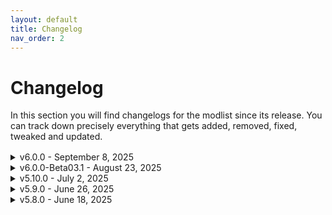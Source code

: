 ```yaml
---
layout: default
title: Changelog
nav_order: 2
---
```


# Changelog

In this section you will find changelogs for the modlist since its release. You can track down precisely everything that gets added, removed, fixed, tweaked and updated.
<div style="margin-bottom: 1rem;"></div>
<details markdown="1">

<summary>v6.0.0 - September 8, 2025</summary>

Update Importance: MAJOR  
NOT SAVE COMPATIBLE  

### Additions
- Added (ALTP) Happy Little Trees DynDOLOD Optimizations
- Added Acheron - Death Alternative
- Added Alternate High Poly Head
- Added Ancient Death Magic
- Added ATPD - Automatic Tool Plugin Disabler
- Added Auto Saver
- Added AutoExec Console Commands
- Added Better Blended Mushrooms Fix
- Added BIG STICK ENERGY
- Added Cancel Attack SKSE
- Added Capital Whiterun Expansion - Jorrvaskr Stairs Gap Fix (BOS)
- Added CC Camping - Comfy Sleeping
- Added CC Gray Cowl Returns - Thief Delay
- Added Difficulty Global Variable
- Added Dlizzio's Mesh Fixes Solitude Patches Collection
- Added Dynamic Animation Framework
- Added Dynamic Wetness
- Added E.C.D. Every Cloud Different NAT Add On
- Added FA ORCODONTIST - Orsimer Mouth and Teeth Fix
- Added FallrimTools - Script cleaner and more
- Added Fishing Map Markers
- Added FSMPM - The FSMP MCM
- Added Grand Solitude - The Walls of High King Erling
- Added Grand Solitude Lite
- Added Grand Solitude Patch Collection
- Added Haunted Soul Gem Enchanting FX
- Added Igniting Animation for Campfire
- Added Immersive Diseases
- Added Kodex - An Automated Mod List Support Reporter
- Added LoreBox - Item and Spell Tooltips
- Added NAT.ENB III - CENTRAL PATCHES
- Added No More Blur on Hit
- Added No Screen Blood and Radial Blur and Heart Pump
- Added Nordic Farmfield Stonewalls
- Added Nordic Stonewalls
- Added Northern Roads - Collision and Placement Fix
- Added NPC Mining Yields Ore
- Added Open World Loot - SkyPatcher Edition
- Added Outlaws Refuges
- Added Outlaws Refuges Misc Patches
- Added Pelage - CC Saturalia Addon
- Added ReSavor
- Added Rodryk's DB Mesh Optimization - Walkway Mesh Collision Fix
- Added Salmon Roe
- Added SD's Horn Candles Radiant ENB
- Added SKSE Menu Framework
- Added Skyfall's Fort Dawnguard Roofs
- Added Skyrim diverse mushrooms
- Added Snowy Ships for Snowy Regions - Realistic Nord Ships Patch
- Added Somewhat Okay Snowdrifts - Blended Windhelm Bridge Snowdrifts - Base Object Swapper
- Added SPAM - Potion Penalties
- Added The Dragon Eggs
- Added The Pigeon's Nest - Assortment of small mods and fixes
- Added Underwater Solstheim
- Added Vanaheimr - Northern Roads - Complex Material
- Added Viper Armor - HDT-SMP

### Removals
- Removed Animated Ships
- Removed Animated Ships - Realistic Nord Ships Patch
- Removed Animated Ships Patches
- Removed Autorun
- Removed Backpack Repositioner - Immersive Equipment Displays
- Removed CBPC Equipment physics SE and AE
- Removed DK's Realistic and Lore-Friendly Nord Ships
- Removed ElSopa - Northern Roads Resculpted
- Removed ENB Helper Plus
- Removed ENB Helper SE Updated
- Removed Fortified Morthal - fixed and extended navmeshes
- Removed Garlic - A Garlic Mod
- Removed GIANT
- Removed Green Thumb Solitude - FuzzBeed's Solitude
- Removed Greymoor
- Removed Guards pose with weapons IED-OAR
- Removed HAGRAVEN
- Removed Hair Colour Sync NG
- Removed Helmet Toggle 2 - SMP Hair Fix
- Removed Legendary Enemies
- Removed No More Glowy Effects
- Removed No more Radial Blur - Performance optimization
- Removed NPCs Visit Solitude Weaver's Lane (SPID)
- Removed Purchaseable Store-Display-Items
- Removed Purchaseable Store-Display-Items - Settings Loader
- Removed R - Complex Parallax 2 For Northern Roads and Dirt02
- Removed Respawn - Soulslike Edition
- Removed Respawn - Soulslike Edition and Rest By Campfire - Base Object Swapper Patch
- Removed Sacks Remodeled
- Removed Shadow Boost
- Removed SIMP - Supreme Interior Mist Particles
- Removed Soft Shadows
- Removed Solitude Watchtower
- Removed Solitude Watchtower - Khajiit Has Tents Patch
- Removed Solitude Weaver's Lane
- Removed Solitude Weaver's Lane - Fabled Forests Patch
- Removed Steaming Hot Pies Tarts and Dumplings SE
- Removed Titan of Solitude
- Removed Titan of Solitude Fixed
- Removed Unequip Quiver SE (NG)
- Removed Whiterun Fence Base Seam Fix
- Removed Whiterun Fence Walls Mesh Fix

### Fixes and Tweaks
- Changed the death system to be less annoying
- Fixed broken grass LODs
- Fixed broken midrange shadows
- Fixed CTD on porturay cities
- Fixed essential NPCs dying
- Fixed glitched SMP equipment on player when rotating
- Fixed huge square of water in sky in tundra
- Fixed missing candles smoke
- Fixed mountain weird pixelated textures
- Fixed noble chest using wrong model
- Fixed overbright water effects and waterfalls
- Fixed parallax warping in Falkreath buildings
- Fixed some landscape seams
- Fixed some solitude misplaced objects, clipping and terrain errors
- Fixed town doors textures inconsistencies
- Fixed weird guard poses
- Fixed whiterun missing walls in performance profile
- Fixed HDT backpacks not working
- Further optimized base game inis for better visuals and more performances
- Tweaked ENB preset to have slight distant blur
- Tweaked NPCs behavior to not use sprint attacks
- Tweaked SSE Engine Fixes ToML to prevent CTDs and fixes/performances
- Tweaked Water color and underwater visuals

### Updates
- Updated (ENB) ENB Extender for Skyrim
- Updated (ENB) Silent Horizons 2 - Shader Core
- Updated (RES) Children of Dawn's Beauty - A Resource for Certain Mods
- Updated (RES) Children of the Ash - A Dunmer NPC Overhaul
- Updated (RES) Children of the First - An Altmer NPC Overhaul
- Updated (RES) Children of the Green - A Bosmer NPC Overhaul
- Updated (RES) High Poly Orcs for JJerem's Strongholds
- Updated A Friend in Mead - Quest Mod
- Updated Aetherial Artifacts Rework
- Updated Alternative Armors - Complex Material
- Updated Armors of the Velothi (Beast Race Support)
- Updated Armors Of The Velothi Pt. II
- Updated Armors Of The Velothi Pt. II - Travelling Merchant Travels
- Updated Assorted Mesh Fixes
- Updated B612 - my little asteroid of useful UI components
- Updated Children of the North Wind
- Updated Core Impact Framework (CIF)
- Updated DALC Fix KreatE Preset
- Updated Death Drop Overhaul
- Updated Death Idle Fix
- Updated Dismembering Framework
- Updated Dragons (Actually) Fall Down
- Updated Dragons Use Thu'um*
- Updated Dynamic Sprint Stop
- Updated Edge UI - Explorer Addon
- Updated For Honor in Skyrim
- Updated Guards Armor Replacer - Complex Material
- Updated H.O.A. - Hyperspecific Occlusion Addon
- Updated HFs - Chests - My Snowy Patch
- Updated Hit The Hay - A Hay Pile Replacer
- Updated Hotkey Reminder
- Updated Icy Mesh Remaster
- Updated KreatE
- Updated kryptopyr's Patch Hub
- Updated Legacy of Ysgramor - Complex Material
- Updated Lilebonymace's Patches
- Updated Locked Chests Have Keys - Patch Collection
- Updated Love Is In The Air - NPCs Get Married Too
- Updated Mrf's Solitude
- Updated Mu Dynamic NormalMap
- Updated Narrative Gameplay Consistent Dialogue Tweaks
- Updated Natural Waterfalls
- Updated New Creature Animation - Dwarven Centurion - OAR
- Updated No Grass In Objects
- Updated NPC Spell Variance - Kittytail's Magic
- Updated NPC Spell Variance - Mysticism
- Updated NPC Spell Variance - Spell Variety AI
- Updated Northern Scenery - Addons Patches and Fixes
- Updated Object Categorization Framework - Some KID Patches
- Updated Pandora Behaviour Engine
- Updated Player Name Randomizer - Show in UI
- Updated Powerofthree's Tweaks
- Updated Reinforced Civil War Camps
- Updated RMB SPIDified - Armors of the Velothi Pt 2
- Updated RogueUnicorn - City Trees
- Updated Ryn's Snazzy Last Vigil
- Updated S.T.A.R. (So This Aint Right)
- Updated Skeletons - Rudy Candles
- Updated Skyrim Remastered - Glacier and Ice IMR Edition
- Updated Small Oaks
- Updated Simple Diving System (SDS) - Dive Into Water Animations and Modder Resource
- Updated Simple Snow Improvements - Skyrim Fixes
- Updated Simple Snow Improvements - The Great City of Winterhold (BOS)
- Updated Smooth Moveset - OAR
- Updated Snazzy Misc Locations
- Updated Sons of Skyrim - Complex Material
- Updated Spell Knight Armor - Complex Material
- Updated SSE Engine Fixes
- Updated StarRiseShine's Apothecary Patches
- Updated StarRiseShine's Gourmet Patches
- Updated The Dragonborn's Bestiary - Quest Patch Compendium
- Updated Ultimate Optimized Scripts Compilation
- Updated Unofficial Skyrim Special Edition Patch - USSEP
- Updated Utenlands Nordic Tents - Replacer
- Updated Water for ENB
- Updated Winedave - Barrels
</details>

<details markdown="1">

<summary>v6.0.0-Beta03.1 - August 23, 2025</summary>

Update Importance: MEDIUM  
SAVE COMPATIBLE  

### Additions
- Added Alternate Perspective Reborn
- Added Emissive Eyes Patches
- Added Footprints - Creation Club - Saturalia Holiday Pack
- Added Kellan HDT-SMP Armor - CBBE 3BA Fix
- Added Legendary Map
- Added Maxsu Poise
- Added Maxsu Poise - Angelic Preset
- Added Oblivion Interaction Icons - Better Third Person Selection - MoreHUD Patch
- Added Skyland Sovngarde

### Removals
- Removed Alternate Perspective - Animated Armoury Add-On
- Removed Alternate Perspective - Modded Armors In Wardrobe - SkyPatched
- Removed Flinching - Script Free Edition
- Removed Game Settings Override
- Removed Game Settings Override - Collection
- Removed Sets of Skills - a Skyrim Class Mod - Settings Loader
- Removed SkyClimb - Settings Loader

### Fixes and Tweaks
- Fixed black faces issues
- Fixed CTD on new game for Ultra profile (related to DynDOLOD plugin errors)
- Fixed CTD related to animated statics
- Fixed Dodge roll for first person
- Fixed double missive post in Solitude
- Fixed floating skull at whiterun bridge
- Fixed Kellan Armor broken mesh
- Fixed ragdoll crazy animation
- Fixed the crazy flinching animations
- Fixed some ENB visuals
- Further optimization and FPS gain
- More plugin fixes
- Removed racemenu CBBE 3BA morphs
- Revampted the starting room

### Updates
- Updated Dragons (Actually) Fall Down
- Updated JS Vanilla Circlets
- Updated Mephala Revoiced
- Updated NPC Spell Variance - Spell Variety AI
- Updated Pandora Behaviour Engine
- Updated Squares of Skyrim - NoTofu
- Updated Ultimate Optimized Scripts Compilation
- Updated Xelzaz - Custom Fully Voiced Argonian Telvanni Follower
</details>

<details markdown="1">
<summary>v5.10.0 - July 2, 2025</summary>

Update Importance: MAJOR  
NOT SAVE COMPATIBLE  
  
### Additions
- Added Reinforced Civil War Camps
- Added Reinforced Civil War Camps - Patch Collection
- Added Hail - Hailstorms of Skyrim
- Added Maybe Better Windhelm Valunstrad - Mesh Tweaks and Fixes
- Added Helmet Toggle 2 - SMP Hair Fix
- Added ElSopa - Misc Ruins Redone
- Added More Capital Whiterun Expansion patches
- Added Constellations - Additional Player Skills
- Added Firmament
- Added No More Glowy Effects
- Added 3D Whiterun Trellis - Complex Material

### Removals
- Removed Ancient Pottery
- Removed Ruins Large Urn ANCIENT POTTERY retexture
- Removed Custom Skills Menu - A Custom Skills Framework Unified Menu
- Removed Sets of Skills - Custom Skill Framework Conversion
- Removed Custom Skills - VIGILANT
- Removed Custom Skills - Unarmoured Defense
- Removed Custom Skills Menu - Custom Icons
- Removed Ruins Tools Retexture
- Removed zzjay Skyrim Attire - Quick 3BA Conversion
- Removed Pilgrim - Custom Skills Framework Addon
- Removed Companions Perk Tree
- Removed The Dragon Cult - Priesthood
- Removed Frigid Frostmere Crypt - FuzzBeed's Dungeons
- Removed Mythical Mzark - FuzzBeed's Dungeons
- Removed Enigmatic Eldergleam Sanctuary - FuzzBeed's Dungeons
- Removed Brutish Boulderfall Cave - FuzzBeed's Dungeons
- Removed Markarth LOD Unlock
- Removed Creepy Crawly Cronvangr Cave - FuzzBeed's Dungeons
- Removed Dylbills Papyrus Functions
  
### Fixes and Tweaks
- Fixed many CTDs caused by Dylbills Papyrus Functions
- Tweaked custom skills tree to now appear in the main skill menu instead of a custom separate
- Fixed some smp issues
- Fixed most of meshes issues using SNIFF tool

### Updates
- Updated Ryn's Standing Stones
- Updated Khajiit Has Tents
- Updated Solitude Weaver's Lane
- Updated Ultra Shields
- Udpated Golden Dwemer Pipeworks Redone Patches for Various Mods
- Updated Lux Orbis - Patch Hub
- Updated Ryn's Mehrunes Dagon - Patch Collection
- Updated G.I.R.T.H. - Gildergreen Is Really Thicc HD
- Updated (ENB) Silent Horizons 2 - Universal Core
- Updated (ENB) ENB Extender for Skyrim
- Updated (ENB) Silent Horizons 2 - Shader Core
- Updated ERM - Complex Parallax Material
- Updated Leather Armors Retexture
- Updated Modern Lighting Overhaul
- Updated Northern Roads - Patches Compendium
- Updated Golden Dwemer Pipework Reworked
- Updated Adventurer's Start - An Alternate Perspective Addon
- Updated Occlusion for Quest Mods
- Updated Vanilla Dwemer Meshes - Golden Dwemer Pipeworks Redone Patch
- Updated Roleplaying in Skyrim - Evolving Economy
- Updated Helmet Toggle 2
- Updated MfgFix NG
- Updated Flat World Map Framework
- Updated SkyPatcher
- Updated Snazzy Dawnstar AIO
- Updated Snazzy Riften AIO
- Updated Snazzy Interiors - Patch Collection
- Updated Snazzy Location Resources
- Updated Vanaheimr - Ore Veins
- Updated Better Optimized and Fixed Riften Meshes
- Updated Bjorn - Fully Voiced Follower
- Updated Spell Perk Item Distributor
- Updated RogueUnicorn - City Trees
- Updated NPC Spell Variance - Spell Variety AI
- Updated Wish Magic
- Updated Animated Ice Floes
- Updated Slightly Better Rock Cairns
- Updated Dwemer Deep - Titans and Divers
- Updated Zzjay Skyrim Attire - CBBE 3BA
</details>

<details markdown="1">

<summary>v5.9.0 - June 26, 2025</summary>

Update Importance: MAJOR  
NOT SAVE COMPATIBLE  

SINCE THIS UPDATE, WUNDUNIIK HAS BECOME AN OFFICIAL MODLIST ON WABBAJACK  
  
### Additions
- Added Metal Attracts Lightning - Lightning Rod
- Added Wish Magic
- Added Spooning of Skyrim
- Added Dwemer Deep - Titans and Divers
- Added BFCO Samurai - Dai Katana 2H Katana Animation
- Added (ENB) Underwater Distortion Shader for ENB
- Added Snazzy Upper Wardrobes - Skyrim 3D Furniture Patch
- Added Viper Armor
- Added Viper Armor - SPID
- Added Wabbajack Rework
- Added Retextured Pulsing Daedra Heart
- Added Bird and Chicken Nests
- Added Nordic Barnacle Redone
- Added Talkative Seekers - Mihail Monsters and Animals
- Added Dynamic Location Pop-ups
- Added Creep Cluster Collision Fixes
- Added Ice Wraith Teeth Collision Fixes
- Added Animated Tentacles for the GlowingMushrooms
- Added Glorious Doors of Skyrim - Immersion Patch and Worldspace Compatibility

### Removals
- Removed Icy Wraith Teeth
- Removed Nocturnal Moths
- Removed Kanjs - Bird Nests and Eggs - up to 4k
- Removed Kanjs Nests Egg Harvesting Fix
- Removed Kanjs - Skull of Corruption
- Removed Kanjs - Chaurus Eggs Animated and Motion
- Removed Kanjs - Briar Heart Beating and Animated
- Removed Kanjs - Heart Stone Beating and Animated
- Removed Kanjs - Daedra Heart Animated and Beating Motion
- Removed Kanjs - Nordic Barnacle 3D Plus
- Removed Diverse Bird's Nests - Base Object Swapper
- Removed Unplayable Faction Armor SE - 3BA Realistic Bodyslide
- Removed Edge UI - Wheeler Reskin
- Removed No Sunlight Through Mountains
- Removed Quick Item Transfer
- Removed TMD Epic Waterfalls
  
### Fixes and Tweaks
- Fixed potential CTDs caused by latest update of dyndolod DLL NG
- Fixed potential CTDs caused by SMP
- Fixed Understone Keep invisible bridge collision
- Fixed floating signs near whiterun bridge
- Fixed 2h katanas animations
- Fixed Craddlestone barrow wrong teleport location
- Fixed missing infos on widescreen UIs
- Fixed Active effect overlaps with STB widgets
- Fixed main menu for widescreen
- Fixed first person torch lighting
- Fixed the CPU affinity using my own values for everyone
- Improved stability and performances again
- Remade the website

### Updates
- Updated Dovahnique's Diverse Dark Elf Lanterns (BOS - ENB Lights - High Poly)
- Updated Slightly Better Rock Cairns
- Updated Precision Creatures
- Updated Ryn's Alchemist's Shack - Patch Collection
- Udpated Dynamic Female Weather Idles
- Updated Campfire Animations
- Updated Orc Exiles - Rift Watchtower
- Updated Phoenix Compendium
- Updated No Morthal Snow - Redone
- Updated HDT-SMP Slot 32 fix
- Updated Animated Ice Floes
- Updated Locked Chests Have Keys - Patch Collection
- Updated Natural Waterfalls
- Updated Pandora Behaviour Engine
- Updated Animation Ledge Block NG
- Updated Dismembering Framework
- Updated Chakra's Creatures - Scribers
- Updated Edge UI - Explorer Addon
- Updated Skyking Signs
- Updated Skyking Unique Signs
- Updated DynDOLOD DLL NG and Scripts
- Updated Sanguine Symphony - Creature Compatibility Patch - SkyPatcher
- Updated Diverse Chicken Coops - Base Object Swapper
- Updated Core Impact Framework (CIF)
- Updated Golden Dwemer Pipework Reworked
- Updated NPC Spell Variance - Spell Variety AI
- Updated Water for ENB
- Updated RogueUnicorn - City Trees
- Updated JellyFishInLoop SkyParkour animations
- Updated Bjorn - Fully Voiced Follower
- Updated Graywinter
</details>

<details markdown="1">
<summary>v5.8.0 - June 18, 2025</summary>

Update Importance: MAJOR  
NOT SAVE COMPATIBLE  
  
### Additions

- Added Glorious Doors of Skyrim - Immersion Patch and Worldspace Compatibility
- Added ODA for Vokriinator black MCO-ADXP
- Added Attack speed to damage conversion for MCO-ADXP
- Added Sky City patch collection (including Greater Markarth and Open Cities)
- Added Ryn's Skyrim patch collection
- Added Wayrest Sellsword Set - SPID
- Added River Watch Set - SPID
- Added Khajiiti Apex Armory Reforged - SPID and CID
- Added Enchantments and Potions Work for NPCs - EPW4NPCs
- Added RMB SPIDified - Lunar Guard Armor
- Added SPID Traveling Mage and Wizard Brim Hats
- Added Better Optimized and Fixed Riften Meshes
- Added Mrf's Solitude - Fixed Thalmor Meshes
- Added whstep1.nif fix for lux and JK's palace of the kings
- Added Southfringe Sanctum Crash Fix
- Added OSHA-Compliant Sovengarde Mesh Fixes
- Added Divine Crusader Creation Club Sword Fix
- Added Icy Windhelm - Universal Brazier Patch
- Added Jorrvaskr Basement Seams Fix
- Added ECPLW -ENB Complex Particle Lights for Windows- (Patches HUB)
 
### Removals

- Removed Wiseman303's Flora Fixes - Revamped
- Removed Better Windhelm Ground Meshes - With Parallax Support
- Removed Jorrvaskr Basement Floor Seams FIX
- Removed Resistance Potions
- Removed Khajiit Has Wears - A Caravan Khajiit Outfit Skypatcher Overhaul
- Removed Sacrilege Vampiric Drain XP Fix
- Removed MfgFix MCM
- Removed Better Windhelm Ground Meshes - My fixes
- Removed Soul Gem Universal Sorting - SkyPatcher
- Removed Race Attack Fixes - SkyPatcher
- Removed Weapon Speed Fix
- Removed Various Weapon Mods Rebalance
- Removed Wayrest Sellsword Set - SkyPatched
- Removed River Watch Set - SkyPatched
- Removed Deadlier Poison Skypatcher
- Removed Priests Have Amulet - NPC Project Vol.1 - SkyPatcher and SPID
- Removed Reforging - To the Masses - LL Injection - SkyPatcher
- Removed Random Faces of Skyrim - Vigilants of Stendarr - SkyPatcher
- Removed Random Faces of Skyrim - Dawnguard - SkyPatcher
- Removed Random Faces of Skyrim - Guards - SkyPatcher
- Removed Random Faces of Skyrim - Bandits - SkyPatcher
- Removed Vex's Traveling Mage Wizard Brim Hats - SPID Skypatcher
- Removed WiZkiD - Hall of the Dead Stained Glass Windows
- Removed Sanguinum - Vampire Magic SFX Skypatched
- Removed Dynamic Interface Patcher - DIP
- Removed Varied Faces of Skyrim
- Removed Sovngarde Meshes - FIXES
 
### Fixes and Tweaks

- Fixed Dialogues not working
- Fixed many base game bugs and CTDs
- Fixed missing meshes in windhelm
- Combat adjustment by converning attack speed with damages
- Converted many Skypatcher to SPID or none for stability
- Included debugging tools and modding tools
 
### Updates

- Updated VickusDickus' Apex Khajiit Armory
- Updated KittyVFX - ENBHands
- Updated Unofficial Skyrim Modder's Patch - USMP
- Updated NPC Spell Variance - Mysticism
- Updated Legacy of Ysgramor - Complex Material
- Updated Sons of Skyrim - Complex Material
- Updated RedBag's Morthal - Some Useful Patches
- Updated Golden Dwemer Pipework Reworked
- Updated Narrative Gameplay Consistent Dialogue Tweaks
- Updated Smooth Moveset - OAR
- Updated (ENB) Terrain Helper for ENB
- Updated Utenlands Nordic Tents - Replacer
- Updated For Honor in Skyrim
- Updated DALC Fix KreatE Preset
- Updated Core Impact Framework (CIF)
- Updated NPC Spell Variance - Spell Variety AI
- Updated Spell Perk Item Distributor
- Updated Next-Gen Decapitations
- Updated B.O.O.B.I.E.S and I4 Icon Mod Patches
- Updated RogueUnicorn - City Trees
- Updated Vanaheimr AIO - Enhanced Rocks and Mountains Patch And Other Fixes
- Updated Navigator - Navmesh Fixes
- Updated Water for ENB
- Updated Softly Obscuring Snowfall - No Dirty Ruins Snow
- Updated Diverse Chicken Coops - Base Object Swapper
- Updated Diverse Campfires - Base Object Swapper
- Updated Sons of Skyrim - My Patches
- Updated Dynamic Female Table Leaning
